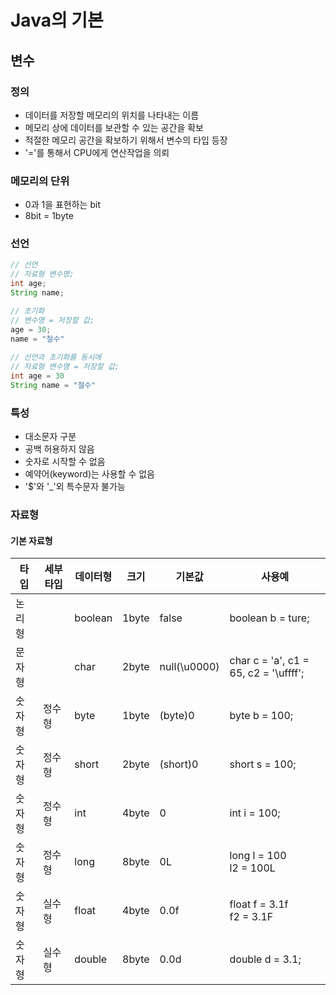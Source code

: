 # Java의 기본

## 변수

### 정의

- 데이터를 저장할 메모리의 위치를 나타내는 이름
- 메모리 상에 데이터를 보관할 수 있는 공간을 확보
- 적절한 메모리 공간을 확보하기 위해서 변수의 타입 등장
- '='를 통해서 CPU에게 연산작업을 의뢰



### 메모리의 단위

- 0과 1을 표현하는 bit
- 8bit = 1byte



### 선언

```java
// 선언
// 자료형 변수명;
int age;
String name;

// 초기화
// 변수명 = 저장할 값;
age = 30;
name = "철수"
    
// 선언과 초기화를 동시에
// 자료형 변수명 = 저장할 값;
int age = 30
String name = "철수"
```



### 특성

- 대소문자 구분
- 공백 허용하지 않음
- 숫자로 시작할 수 없음
- 예약어(keyword)는 사용할 수 없음
- '$'와 '_'외 특수문자 불가능



### 자료형

#### 기본 자료형

| 타입   | 세부타입 | 데이터형 | 크기  | 기본값       | 사용예                                |
| ------ | -------- | -------- | ----- | ------------ | ------------------------------------- |
| 논리형 |          | boolean  | 1byte | false        | boolean b = ture;                     |
| 문자형 |          | char     | 2byte | null(\u0000) | char c = 'a', c1 = 65, c2 = '\uffff'; |
| 숫자형 | 정수형   | byte     | 1byte | (byte)0      | byte b = 100;                         |
| 숫자형 | 정수형   | short    | 2byte | (short)0     | short s = 100;                        |
| 숫자형 | 정수형   | int      | 4byte | 0            | int i = 100;                          |
| 숫자형 | 정수형   | long     | 8byte | 0L           | long l = 100<br />l2 = 100L           |
| 숫자형 | 실수형   | float    | 4byte | 0.0f         | float f = 3.1f<br />f2 = 3.1F         |
| 숫자형 | 실수형   | double   | 8byte | 0.0d         | double d = 3.1;                       |

